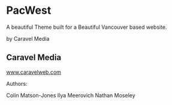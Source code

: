 # PacWest

A beautiful Theme built for a Beautiful Vancouver based website.

by Caravel Media

## Caravel Media

www.caravelweb.com

Authors:

Colin Matson-Jones
Ilya Meerovich
Nathan Moseley
